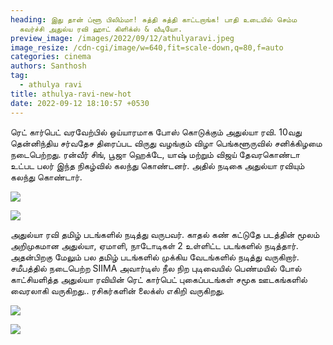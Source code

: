 ```yaml
---
heading: இது தான் ப்ளூ பிலிம்மா! சுத்தி சுத்தி காட்டறாங்க! பாதி உடையில் செம்ம
  கவர்ச்சி அதுல்ய ரவி ஹாட் கிளிக்ஸ் & வீடியோ.
preview_image: /images/2022/09/12/athulyaravi.jpeg
image_resize: /cdn-cgi/image/w=640,fit=scale-down,q=80,f=auto
categories: cinema
authors: Santhosh
tag:
  - athulya ravi
title: athulya-ravi-new-hot
date: 2022-09-12 18:10:57 +0530
---
```

ரெட் கார்பெட் வரவேற்பில் ஒய்யாரமாக போஸ் கொடுக்கும் அதுல்யா ரவி.
10வது தென்னிந்திய சர்வதேச திரைப்பட விருது வழங்கும் விழா பெங்களூருவில் சனிக்கிழமை நடைபெற்றது. ரன்வீர் சிங், பூஜா ஹெக்டே, யாஷ் மற்றும் விஜய் தேவரகொண்டா உட்பட பலர் இந்த நிகழ்வில் கலந்து கொண்டனர். அதில் நடிகை அதுல்யா ரவியும் கலந்து கொண்டார். 

![](/images/2022/09/12/athulya-ravi-new-hot.jpeg)

![](/images/2022/09/12/athulya-ravi-new-hot2.jpeg)

அதுல்யா ரவி தமிழ் படங்களில் நடித்து வருபவர். காதல் கண் கட்டுதே படத்தின் மூலம் அறிமுகமான அதுல்யா, ஏமாளி, நாடோடிகள் 2 உள்ளிட்ட படங்களில் நடித்தார்.‌ அதன்பிறகு மேலும் பல தமிழ் படங்களில் முக்கிய வேடங்களில் நடித்து வருகிறார். 
சமீபத்தில் நடைபெற்ற SIIMA அவார்டிஸ் நீல நிற புடிவையில் பெண்மயில் போல் காட்சியளித்த அதுல்யா ரவியின் ரெட் கார்பெட் புகைப்படங்கள் சமூக ஊடகங்களில் வைரலாகி வருகிறது.. ரசிகர்களின் லைக்ஸ் எகிறி வருகிறது.

![](/images/2022/09/12/athulya-ravi-new-hot66.jpeg)

![](/images/2022/09/12/athulya-ravi-new-hot88.jpeg)